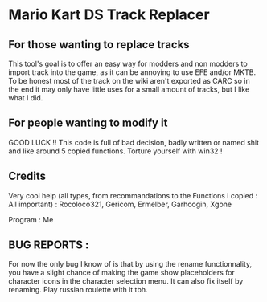 # Mario Kart DS Track Replacer

## For those wanting to replace tracks

This tool's goal is to offer an easy way for modders and non modders to import track into the game, as it can be annoying to use EFE and/or MKTB. To be honest most of the track on the wiki aren't exported as CARC so in the end it may only have little uses for a small amount of tracks, but I like what I did.

## For people wanting to modify it

GOOD LUCK !! This code is full of bad decision, badly written or named shit and like around 5 copied functions. Torture yourself with win32 !

## Credits

Very cool help (all types, from recommandations to the Functions i copied : All important) : Rocoloco321, Gericom, Ermelber, Garhoogin, Xgone

Program : Me

## BUG REPORTS :

For now the only bug I know of is that by using the rename functionnality, you have a slight chance of making the game show placeholders for character icons in the character selection menu. It can also fix itself by renaming. Play russian roulette with it tbh.
